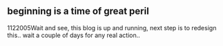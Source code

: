 <article><h2>beginning is a time of great peril</h2><time><span class="day">11</span><span class="month">2</span><span class="year">2005</span></time>Wait and see, this blog is up and running, next step is to redesign this.. wait a couple of days for any real action..</article>